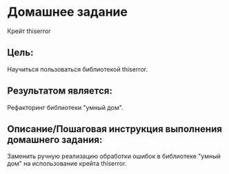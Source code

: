 # Домашнее задание
Крейт thiserror

## Цель:
Научиться пользоваться библиотекой thiserror.

## Результатом является:
Рефакторинг библиотеки "умный дом".


## Описание/Пошаговая инструкция выполнения домашнего задания:
Заменить ручную реализацию обработки ошибок в библиотеке "умный дом" на использование крейта thiserror.